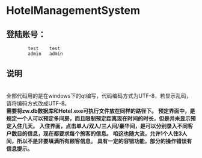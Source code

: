 # HotelManagementSystem
## 登陆账号：
 			test	test
 			admin	admin
## 说明
 <br>全部代码用的是在windows下的qt编写，代码编码方式为UTF-8，若显示乱码，请将编码方式改成UTF-8。</br>
 <b>需要将zw.db数据库和Hotel.exe可执行文件放在同样的路径下。</b>
 <b>预定界面中，是规定一个人可以预定多间房，而且限制预定距离现在时间的时长，但是并未显示预定入住几天。</b>
 <b>入住界面，点击单人/双人/三人间/豪华间，是可以分别录入不同客户数目的信息，现在都要求每个旅客的信息。</b>
 <b>咱这也随大流，允许1个人住3人间，所以不是非要填满所有顾客信息。</b>
 <b>具有一定的容错功能，部分的操作错误有信息提示。</b>
